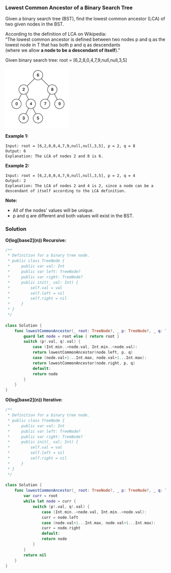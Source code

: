 
### Lowest Common Ancestor of a Binary Search Tree

Given a binary search tree (BST), find the lowest common ancestor (LCA) of two given nodes in the BST.

According to the definition of LCA on Wikipedia:</br> 
“The lowest common ancestor is defined between two nodes p and q as the lowest node in T that has both p and q as descendants</br> 
(where we allow __a node to be a descendant of itself__).”

Given binary search tree:  root = [6,2,8,0,4,7,9,null,null,3,5]

![example](images/question_235.png)

__Example 1:__
```
Input: root = [6,2,8,0,4,7,9,null,null,3,5], p = 2, q = 8
Output: 6
Explanation: The LCA of nodes 2 and 8 is 6.
```
__Example 2:__
```
Input: root = [6,2,8,0,4,7,9,null,null,3,5], p = 2, q = 4
Output: 2
Explanation: The LCA of nodes 2 and 4 is 2, since a node can be a descendant of itself according to the LCA definition.
```

__Note:__
* All of the nodes' values will be unique.
* p and q are different and both values will exist in the BST.

### Solution
__O(log\[base2\](n)) Recursive:__
```Swift
/**
 * Definition for a binary tree node.
 * public class TreeNode {
 *     public var val: Int
 *     public var left: TreeNode?
 *     public var right: TreeNode?
 *     public init(_ val: Int) {
 *         self.val = val
 *         self.left = nil
 *         self.right = nil
 *     }
 * }
 */

class Solution {
    func lowestCommonAncestor(_ root: TreeNode?, _ p: TreeNode?, _ q: TreeNode?) -> TreeNode? {
        guard let node = root else { return root }
        switch (p!.val, q!.val) {
            case (Int.min..<node.val, Int.min..<node.val):
            return lowestCommonAncestor(node.left, p, q)
            case (node.val+1...Int.max, node.val+1...Int.max):
            return lowestCommonAncestor(node.right, p, q)
            default:
            return node
        }
    }
}
```
__O(log\[base2\](n)) Iterative:__
```Swift
/**
 * Definition for a binary tree node.
 * public class TreeNode {
 *     public var val: Int
 *     public var left: TreeNode?
 *     public var right: TreeNode?
 *     public init(_ val: Int) {
 *         self.val = val
 *         self.left = nil
 *         self.right = nil
 *     }
 * }
 */

class Solution {
    func lowestCommonAncestor(_ root: TreeNode?, _ p: TreeNode?, _ q: TreeNode?) -> TreeNode? {
        var curr = root
        while let node = curr {
            switch (p!.val, q!.val) {
                case (Int.min..<node.val, Int.min..<node.val):
                curr = node.left
                case (node.val+1...Int.max, node.val+1...Int.max):
                curr = node.right
                default:
                return node
            }
        }
        return nil
    }
}
```
